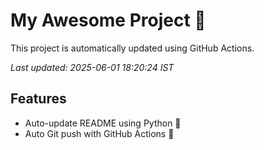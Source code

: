 # My Awesome Project 🚀

This project is automatically updated using GitHub Actions.

_Last updated: 2025-06-01 18:20:24 IST_

## Features
- Auto-update README using Python 🐍
- Auto Git push with GitHub Actions 🤖
